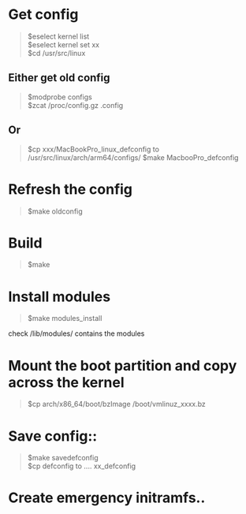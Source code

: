 # Get config

> $eselect kernel list  
> $eselect kernel set xx  
> $cd /usr/src/linux  

## Either get old config

> $modprobe configs  
> $zcat /proc/config.gz .config  

## Or

> $cp xxx/MacBookPro_linux_defconfig to /usr/src/linux/arch/arm64/configs/
> $make MacbooPro_defconfig

# Refresh the config

> $make oldconfig

# Build

> $make

# Install modules

> $make modules_install

check /lib/modules/ contains the modules

# Mount the boot partition and copy across the kernel

> $cp arch/x86_64/boot/bzImage /boot/vmlinuz_xxxx.bz

# Save config::

> $make savedefconfig  
> $cp defconfig to .... xx_defconfig  

# Create emergency initramfs..

